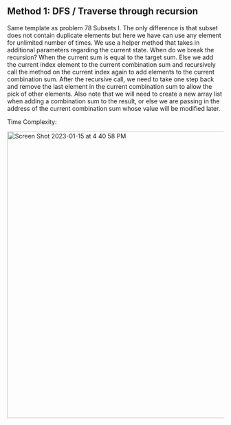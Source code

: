 ## Method 1: DFS / Traverse through recursion

Same template as problem 78 Subsets I. The only difference is that subset does not contain duplicate elements but here we have can use any element for unlimited number of times. We use a helper method that takes in additional parameters regarding the current state. When do we break the recursion? When the current sum is equal to the target sum. Else we add the current index element to the current combination sum and recursively call the method on the current index again to add elements to the current combination sum. After the recursive call, we need to take one step back and remove the last element in the current combination sum to allow the pick of other elements. Also note that we will need to create a new array list when adding a combination sum to the result, or else we are passing in the address of the current combination sum whose value will be modified later.

Time Complexity: 

<img width="666" alt="Screen Shot 2023-01-15 at 4 40 58 PM" src="https://user-images.githubusercontent.com/106039830/212571101-ba06b391-17dc-466b-b954-9a469c6d913b.png">
